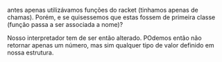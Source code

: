 antes apenas utilizávamos funções do racket (tinhamos apenas de chamas). Porém, e se quisessemos que estas fossem de primeira classe (função passa a ser associada a nome)?

Nosso interpretador tem de ser então alterado. POdemos então não retornar apenas um número, mas sim qualquer tipo de valor definido em nossa estrutura.
